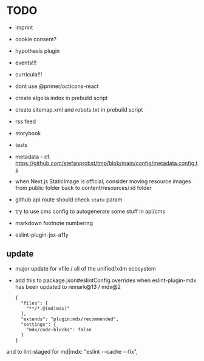 # TODO

- imprint
- cookie consent?
- hypothesis plugin
- events!!!
- curricula!!!

- dont use @primer/octicons-react

- create algolia index in prebuild script
- create sitemap.xml and robots.txt in prebuild script
- rss feed
- storybook
- tests
- metadata - cf. https://github.com/stefanprobst/tmp/blob/main/config/metadata.config.ts

- when Next.js StaticImage is official, consider moving resource images from public folder back to content/resources/:id folder

- github api route should check `state` param

- try to use cms config to autogenerate some stuff in api/cms

- markdown footnote numbering

- eslint-plugin-jsx-a11y

## update

- major update for vfile / all of the unified/xdm ecosystem
- add this to package.json#eslintConfig.overrides when eslint-plugin-mdx has been updated to remark@13 / mdx@2

      {
        "files": [
          "**/*.@(md|mdx)"
        ],
        "extends": "plugin:mdx/recommended",
        "settings": {
          "mdx/code-blocks": false
        }
      }

and to lint-staged for md|mdx: "eslint --cache --fix",
